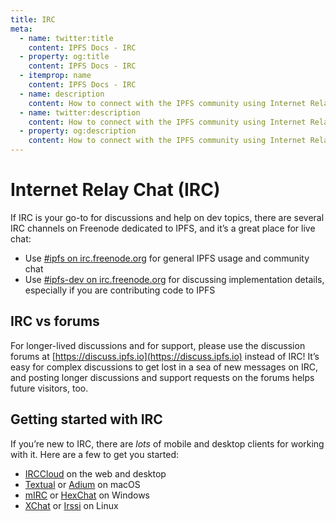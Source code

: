 ```yaml
---
title: IRC
meta:
  - name: twitter:title
    content: IPFS Docs - IRC
  - property: og:title
    content: IPFS Docs - IRC
  - itemprop: name
    content: IPFS Docs - IRC
  - name: description
    content: How to connect with the IPFS community using Internet Relay Chat (IRC).
  - name: twitter:description
    content: How to connect with the IPFS community using Internet Relay Chat (IRC).
  - property: og:description
    content: How to connect with the IPFS community using Internet Relay Chat (IRC).
---
```


# Internet Relay Chat (IRC)

If IRC is your go-to for discussions and help on dev topics, there are several IRC channels on Freenode dedicated to IPFS, and it’s a great place for live chat:

- Use [#ipfs on irc.freenode.org](irc://irc.freenode.org/%23ipfs) for general IPFS usage and community chat
- Use [#ipfs-dev on irc.freenode.org](irc://irc.freenode.org/%23ipfs-dev) for discussing implementation details, especially if you are contributing code to IPFS

## IRC vs forums

For longer-lived discussions and for support, please use the discussion forums at [https://discuss.ipfs.io](https://discuss.ipfs.io) instead of IRC! It’s easy for complex discussions to get lost in a sea of new messages on IRC, and posting longer discussions and support requests on the forums helps future visitors, too.

## Getting started with IRC

If you’re new to IRC, there are _lots_ of mobile and desktop clients for working with it. Here are a few to get you started:

- [IRCCloud](https://irccloud.com) on the web and desktop
- [Textual](https://www.codeux.com/textual/) or [Adium](https://adium.im) on macOS
- [mIRC](http://standaloneinstaller.com/download-mirc) or [HexChat](https://hexchat.github.io) on Windows
- [XChat](http://xchat.org) or [Irssi](https://irssi.org) on Linux

